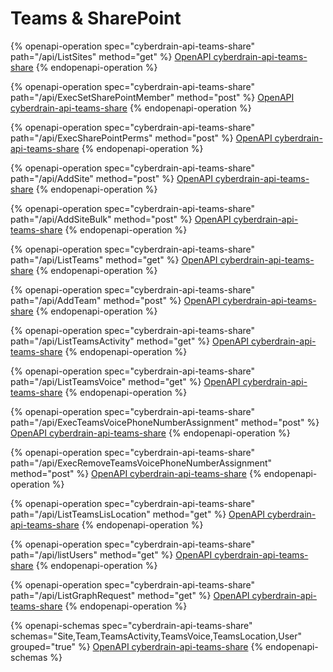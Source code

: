 # Teams & SharePoint

{% openapi-operation spec="cyberdrain-api-teams-share" path="/api/ListSites" method="get" %}
[OpenAPI cyberdrain-api-teams-share](https://raw.githubusercontent.com/KelvinTegelaar/CIPP-API/refs/heads/dev/Tools/teams-share-openapispec.json)
{% endopenapi-operation %}

{% openapi-operation spec="cyberdrain-api-teams-share" path="/api/ExecSetSharePointMember" method="post" %}
[OpenAPI cyberdrain-api-teams-share](https://raw.githubusercontent.com/KelvinTegelaar/CIPP-API/refs/heads/dev/Tools/teams-share-openapispec.json)
{% endopenapi-operation %}

{% openapi-operation spec="cyberdrain-api-teams-share" path="/api/ExecSharePointPerms" method="post" %}
[OpenAPI cyberdrain-api-teams-share](https://raw.githubusercontent.com/KelvinTegelaar/CIPP-API/refs/heads/dev/Tools/teams-share-openapispec.json)
{% endopenapi-operation %}

{% openapi-operation spec="cyberdrain-api-teams-share" path="/api/AddSite" method="post" %}
[OpenAPI cyberdrain-api-teams-share](https://raw.githubusercontent.com/KelvinTegelaar/CIPP-API/refs/heads/dev/Tools/teams-share-openapispec.json)
{% endopenapi-operation %}

{% openapi-operation spec="cyberdrain-api-teams-share" path="/api/AddSiteBulk" method="post" %}
[OpenAPI cyberdrain-api-teams-share](https://raw.githubusercontent.com/KelvinTegelaar/CIPP-API/refs/heads/dev/Tools/teams-share-openapispec.json)
{% endopenapi-operation %}

{% openapi-operation spec="cyberdrain-api-teams-share" path="/api/ListTeams" method="get" %}
[OpenAPI cyberdrain-api-teams-share](https://raw.githubusercontent.com/KelvinTegelaar/CIPP-API/refs/heads/dev/Tools/teams-share-openapispec.json)
{% endopenapi-operation %}

{% openapi-operation spec="cyberdrain-api-teams-share" path="/api/AddTeam" method="post" %}
[OpenAPI cyberdrain-api-teams-share](https://raw.githubusercontent.com/KelvinTegelaar/CIPP-API/refs/heads/dev/Tools/teams-share-openapispec.json)
{% endopenapi-operation %}

{% openapi-operation spec="cyberdrain-api-teams-share" path="/api/ListTeamsActivity" method="get" %}
[OpenAPI cyberdrain-api-teams-share](https://raw.githubusercontent.com/KelvinTegelaar/CIPP-API/refs/heads/dev/Tools/teams-share-openapispec.json)
{% endopenapi-operation %}

{% openapi-operation spec="cyberdrain-api-teams-share" path="/api/ListTeamsVoice" method="get" %}
[OpenAPI cyberdrain-api-teams-share](https://raw.githubusercontent.com/KelvinTegelaar/CIPP-API/refs/heads/dev/Tools/teams-share-openapispec.json)
{% endopenapi-operation %}

{% openapi-operation spec="cyberdrain-api-teams-share" path="/api/ExecTeamsVoicePhoneNumberAssignment" method="post" %}
[OpenAPI cyberdrain-api-teams-share](https://raw.githubusercontent.com/KelvinTegelaar/CIPP-API/refs/heads/dev/Tools/teams-share-openapispec.json)
{% endopenapi-operation %}

{% openapi-operation spec="cyberdrain-api-teams-share" path="/api/ExecRemoveTeamsVoicePhoneNumberAssignment" method="post" %}
[OpenAPI cyberdrain-api-teams-share](https://raw.githubusercontent.com/KelvinTegelaar/CIPP-API/refs/heads/dev/Tools/teams-share-openapispec.json)
{% endopenapi-operation %}

{% openapi-operation spec="cyberdrain-api-teams-share" path="/api/ListTeamsLisLocation" method="get" %}
[OpenAPI cyberdrain-api-teams-share](https://raw.githubusercontent.com/KelvinTegelaar/CIPP-API/refs/heads/dev/Tools/teams-share-openapispec.json)
{% endopenapi-operation %}

{% openapi-operation spec="cyberdrain-api-teams-share" path="/api/listUsers" method="get" %}
[OpenAPI cyberdrain-api-teams-share](https://raw.githubusercontent.com/KelvinTegelaar/CIPP-API/refs/heads/dev/Tools/teams-share-openapispec.json)
{% endopenapi-operation %}

{% openapi-operation spec="cyberdrain-api-teams-share" path="/api/ListGraphRequest" method="get" %}
[OpenAPI cyberdrain-api-teams-share](https://raw.githubusercontent.com/KelvinTegelaar/CIPP-API/refs/heads/dev/Tools/teams-share-openapispec.json)
{% endopenapi-operation %}

{% openapi-schemas spec="cyberdrain-api-teams-share" schemas="Site,Team,TeamsActivity,TeamsVoice,TeamsLocation,User" grouped="true" %}
[OpenAPI cyberdrain-api-teams-share](https://raw.githubusercontent.com/KelvinTegelaar/CIPP-API/refs/heads/dev/Tools/teams-share-openapispec.json)
{% endopenapi-schemas %}
